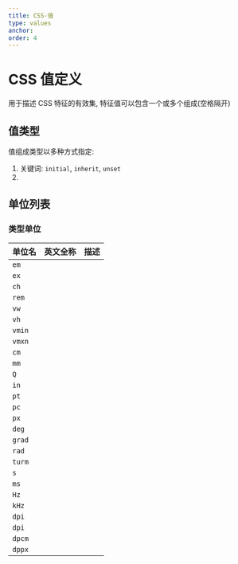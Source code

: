 ```yaml
---
title: CSS-值
type: values
anchor: 
order: 4
---
```


# CSS 值定义

用于描述 CSS 特征的有效集, 特征值可以包含一个或多个组成(空格隔开)

## 值类型

值组成类型以多种方式指定:

1. 关键词: `initial`, `inherit`, `unset`
1. 


## 单位列表

### <length> 类型单位

| 单位名 | 英文全称 | 描述 |
| --- |--- |----|
| `em` | | |
| `ex` | | |
| `ch` | | |
| `rem` | | |
| `vw` | | |
| `vh` | | |
| `vmin` | | |
| `vmxn` | | |
| `cm` | | |
| `mm` | | |
| `Q` | | |
| `in` | | |
| `pt` | | |
| `pc` | | |
| `px` | | |
| `deg` | | |
| `grad` | | |
| `rad` | | |
| `turm` | | |
| `s` | | |
| `ms` | | |
| `Hz` | | |
| `kHz` | | |
| `dpi` | | |
| `dpi` | | |
| `dpcm` | | |
| `dppx` | | |
